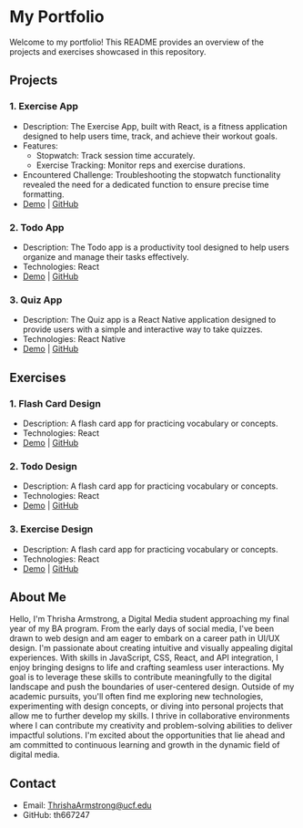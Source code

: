 # My Portfolio

Welcome to my portfolio! This README provides an overview of the projects and exercises showcased in this repository.

## Projects

### 1. Exercise App

- Description: The Exercise App, built with React, is a fitness application designed to help users time, track, and achieve their workout goals.
- Features:
  - Stopwatch: Track session time accurately.
  - Exercise Tracking: Monitor reps and exercise durations.
- Encountered Challenge: Troubleshooting the stopwatch functionality revealed the need for a dedicated function to ensure precise time formatting.
- [Demo](https://youtu.be/Ys4N5F5gD_g) | [GitHub](https://github.com/th667247/th667247.github.io/tree/22cd2ab21bed33aa3a6656c6cdbf01009c23b8eb/Projects/Exercise%20App)

### 2. Todo App

- Description: The Todo app is a productivity tool designed to help users organize and manage their tasks effectively.
- Technologies: React
- [Demo](https://youtu.be/RQhd_oQf6ZQ) | [GitHub](https://github.com/th667247/th667247.github.io/tree/3b624c2353b5caa00ae9ccf7b67629a948c3491a/Projects/Todo%20App)

### 3. Quiz App

- Description: The Quiz app is a React Native application designed to provide users with a simple and interactive way to take quizzes.
- Technologies: React Native
- [Demo](#) | [GitHub](#)

## Exercises

### 1. Flash Card Design

- Description: A flash card app for practicing vocabulary or concepts.
- Technologies: React
- [Demo](#) | [GitHub](#)

### 2. Todo Design

- Description: A flash card app for practicing vocabulary or concepts.
- Technologies: React
- [Demo](#) | [GitHub](#)

### 3. Exercise Design

- Description: A flash card app for practicing vocabulary or concepts.
- Technologies: React
- [Demo](#) | [GitHub](#)

## About Me

Hello, I'm Thrisha Armstrong, a Digital Media student approaching my final year of my BA program. From the early days of social media, I've been drawn to web design and am eager to embark on a career path in UI/UX design. I'm passionate about creating intuitive and visually appealing digital experiences. With skills in JavaScript, CSS, React, and API integration, I enjoy bringing designs to life and crafting seamless user interactions. My goal is to leverage these skills to contribute meaningfully to the digital landscape and push the boundaries of user-centered design. Outside of my academic pursuits, you'll often find me exploring new technologies, experimenting with design concepts, or diving into personal projects that allow me to further develop my skills. I thrive in collaborative environments where I can contribute my creativity and problem-solving abilities to deliver impactful solutions. I'm excited about the opportunities that lie ahead and am committed to continuous learning and growth in the dynamic field of digital media.

## Contact

- Email: ThrishaArmstrong@ucf.edu
- GitHub: th667247
